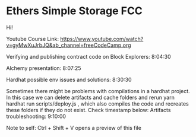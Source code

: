 # Ethers Simple Storage FCC

Hi!

Youtube Course Link: https://www.youtube.com/watch?v=gyMwXuJrbJQ&ab_channel=freeCodeCamp.org

Verifying and publishing contract code on Block Explorers: 8:04:30

Alchemy presentation: 8:07:25

Hardhat possible env issues and solutions: 8:30:30

Sometimes there might be problems with compilations in a hardhat project. In this case we can delete artifacts and cache folders and rerun yarn hardhat run scripts/deploy.js , which also compiles the code and recreates these folders if they do not exist. Check timestamp below:
Artifacts troubleshooting: 9:10:00

Note to self: Ctrl + Shift + V opens a preview of this file
